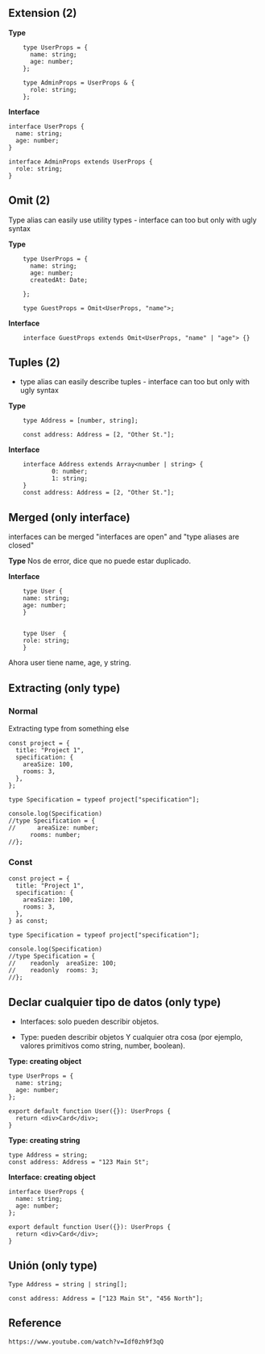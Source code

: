 
## Extension (2)

**Type**

        type UserProps = {
          name: string;
          age: number;
        };
        
        type AdminProps = UserProps & {
          role: string;
        };

**Interface**

    interface UserProps {
      name: string;
      age: number;
    }
    
    interface AdminProps extends UserProps {
      role: string;
    }
    
## Omit (2)

Type alias can easily use utility types - interface can too but only with ugly syntax

**Type**

        type UserProps = {
          name: string;
          age: number;
          createdAt: Date;   
        
        };
        
        type GuestProps = Omit<UserProps, "name">;

**Interface**

        interface GuestProps extends Omit<UserProps, "name" | "age"> {}



## Tuples (2)

* type alias can easily describe tuples - interface can too but only with ugly syntax

**Type**

        type Address = [number, string];
        
        const address: Address = [2, "Other St."];
        
**Interface**

        interface Address extends Array<number | string> {
                0: number;
                1: string;
        }          
        const address: Address = [2, "Other St."];
        
## Merged (only interface)

interfaces can be merged
"interfaces are open" and "type aliases are closed"

**Type**
Nos de error, dice que no puede estar duplicado.

**Interface**

        type User {
        name: string;
        age: number;
        }


        type User  {
        role: string;
        }

Ahora user tiene name, age, y string.


## Extracting (only type)
### Normal
Extracting type from something else

    const project = {
      title: "Project 1",
      specification: {
        areaSize: 100,
        rooms: 3,
      },
    };
    
    type Specification = typeof project["specification"];

    console.log(Specification) 
    //type Specification = {
    //      areaSize: number;
          rooms: number;
    //};

### Const

    const project = {
      title: "Project 1",
      specification: {
        areaSize: 100,
        rooms: 3,
      },
    } as const;

    type Specification = typeof project["specification"];

    console.log(Specification) 
    //type Specification = {
    //    readonly  areaSize: 100;
    //    readonly  rooms: 3;
    //};



## Declar cualquier tipo de datos (only type)
* Interfaces: solo pueden describir objetos. 

* Type: pueden describir objetos Y cualquier otra cosa (por ejemplo, valores primitivos como string, number, boolean).


**Type: creating object**

    type UserProps = {
      name: string;
      age: number;
    };
    
    export default function User({}): UserProps {
      return <div>Card</div>;
    }

**Type: creating string**
    
    type Address = string;
    const address: Address = "123 Main St";
    
**Interface: creating object**
 
    interface UserProps {
      name: string;
      age: number;
    };
    
    export default function User({}): UserProps {
      return <div>Card</div>;
    }



## Unión (only type)

    Type Address = string | string[];
    
    const address: Address = ["123 Main St", "456 North"];
    
## Reference
    https://www.youtube.com/watch?v=Idf0zh9f3qQ

